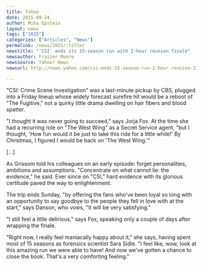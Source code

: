 ```yaml
---
title: Yahoo
date: 2015-09-24
author: Mika Epstein
layout: news
tags: ["2015"]
categories: ["Articles", "News"]
permalink: /news/2015/:title/
newstitle: "'CSI' ends its 15-season run with 2-hour reunion finale"
newsauthor: Fraizer Moore  
newssource: Yahoo! News  
newsurl: http://news.yahoo.com/csi-ends-15-season-run-2-hour-reunion-132146292.html  

---
```


"CSI: Crime Scene Investigation" was a last-minute pickup by CBS, plugged into a Friday lineup whose widely forecast surefire hit would be a reboot of "The Fugitive," not a quirky little drama dwelling on hair fibers and blood spatter.

"I thought it was never going to succeed," says Jorja Fox. At the time she had a recurring role on "The West Wing" as a Secret Service agent, "but I thought, 'How fun would it be just to take this ride for a little while!' By Christmas, I figured I would be back on 'The West Wing.'"

[...]

As Grissom told his colleagues on an early episode: forget personalities, ambitions and assumptions. "Concentrate on what cannot lie: the evidence," he said. Ever since on "CSI," hard evidence with its glorious certitude paved the way to enlightenment.

The trip ends Sunday, "by offering the fans who've been loyal so long with an opportunity to say goodbye to the people they fell in love with at the start," says Danson, who vows, "It will be very satisfying."

"I still feel a little delirious," says Fox, speaking only a couple of days after wrapping the finale.

"Right now, I really feel maniacally happy about it," she says, having spent most of 15 seasons as forensics scientist Sara Sidle. "I feel like, wow, look at this amazing run we were able to have! And now we've gotten a chance to close the book. That's a very comforting feeling."  

